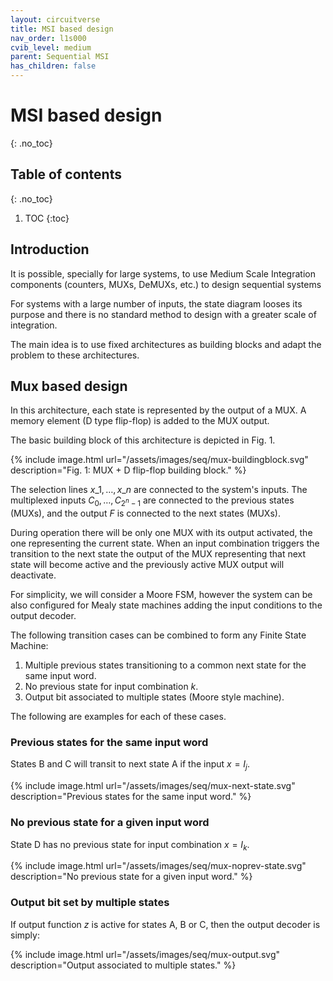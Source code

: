 ```yaml
---
layout: circuitverse
title: MSI based design
nav_order: l1s000
cvib_level: medium
parent: Sequential MSI
has_children: false
---
```



# MSI based design
{: .no_toc}


## Table of contents
{: .no_toc}

1. TOC
{:toc}


## Introduction

It is possible, specially for large systems, to use Medium Scale Integration components (counters, MUXs, DeMUXs, etc.) to design sequential systems

For systems with a large number of inputs, the state diagram looses its purpose and there is no standard method to design with a greater scale of integration.

The main idea is to use fixed architectures as building blocks and adapt the problem to these architectures.


## Mux based design

In this architecture, each state is represented by the output of a MUX. A memory element (D type flip-flop) is added to the MUX output.

The basic building block of this architecture is depicted in Fig. 1.

{% include image.html url="/assets/images/seq/mux-buildingblock.svg" description="Fig. 1: MUX + D flip-flop building block." %}

The selection lines $x\_1,\ldots,x\_n$ are connected to the system's inputs. The multiplexed inputs $C_0,\ldots,C_{2^n-1}$ are connected to the previous states (MUXs), and the output $F$ is connected to the next states (MUXs).

During operation there will be only one MUX with its output activated, the one representing the current state. When an input combination triggers the transition to the next state the output of the MUX representing that next state will become active and the previously active MUX output will deactivate.

For simplicity, we will consider a Moore FSM, however the system can be also configured for Mealy state machines adding the input conditions to the output decoder.

The following transition cases can be combined to form any Finite State Machine:

1.  Multiple previous states transitioning to a common next state for the same input word.
2.  No previous state for input combination $k$.
3.  Output bit associated to multiple states (Moore style machine).

The following are examples for each of these cases.


### Previous states for the same input word

States B and C will transit to next state A if the input $x=I_j$.

{% include image.html url="/assets/images/seq/mux-next-state.svg" description="Previous states for the same input word." %}


### No previous state for a given input word

State D has no previous state for input combination $x=I_k$.

{% include image.html url="/assets/images/seq/mux-noprev-state.svg" description="No previous state for a given input word." %}


### Output bit set by multiple states

If output function $z$ is active for states A, B or C, then the output decoder is simply:

{% include image.html url="/assets/images/seq/mux-output.svg" description="Output associated to multiple states." %}
